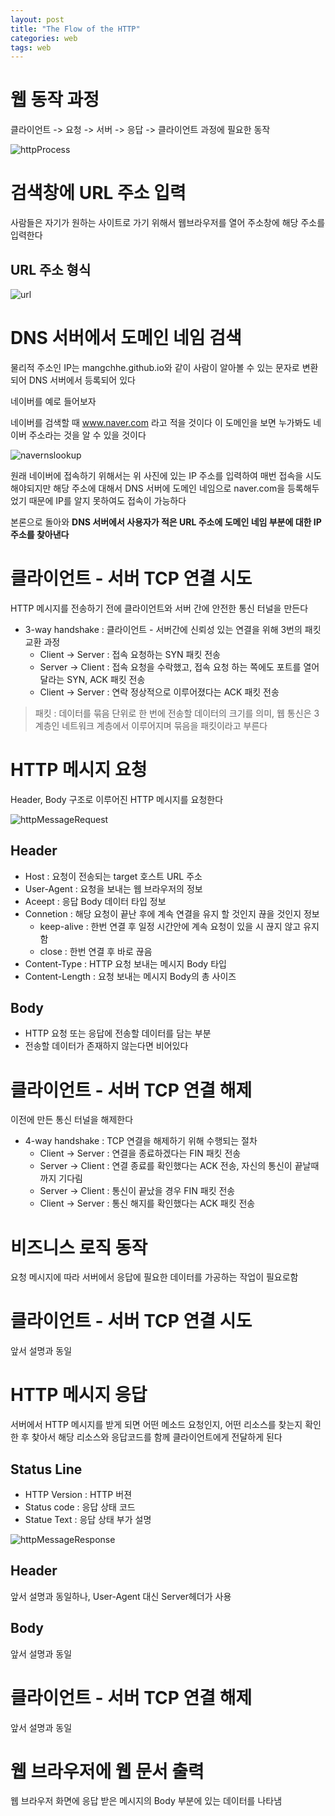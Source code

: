 ```yaml
---
layout: post
title: "The Flow of the HTTP"
categories: web
tags: web
---
```


# 웹 동작 과정

클라이언트 -> 요청 -> 서버 -> 응답 -> 클라이언트 과정에 필요한 동작

![httpProcess](/assets/postImages/HttpActionProcess/httpProcess.jpg)

# 검색창에 URL 주소 입력

사람들은 자기가 원하는 사이트로 가기 위해서 웹브라우저를 열어 주소창에 해당 주소를 입력한다

## URL 주소 형식

![url](/assets/postImages/HttpActionProcess/url.PNG)

# DNS 서버에서 도메인 네임 검색

물리적 주소인 IP는 mangchhe.github.io와 같이 사람이 알아볼 수 있는 문자로 변환되어 DNS 서버에서 등록되어 있다

네이버를 예로 들어보자

네이버를 검색할 때 www.naver.com 라고 적을 것이다 이 도메인을 보면 누가봐도 네이버 주소라는 것을 알 수 있을 것이다

![navernslookup](/assets/postImages/HttpActionProcess/navernslookup.PNG)

원래 네이버에 접속하기 위해서는 위 사진에 있는 IP 주소를 입력하여 매번 접속을 시도해야되지만 해당 주소에 대해서 DNS 서버에 도메인 네임으로 naver.com을 등록해두었기 때문에 IP를 알지 못하여도 접속이 가능하다

본론으로 돌아와 **DNS 서버에서 사용자가 적은 URL 주소에 도메인 네임 부분에 대한 IP 주소를 찾아낸다**

# 클라이언트 - 서버 TCP 연결 시도

HTTP 메시지를 전송하기 전에 클라이언트와 서버 간에 안전한 통신 터널을 만든다

- 3-way handshake : 클라이언트 - 서버간에 신뢰성 있는 연결을 위해 3번의 패킷 교환 과정
  - Client -> Server : 접속 요청하는 SYN 패킷 전송
  - Server -> Client : 접속 요청을 수락했고, 접속 요청 하는 쪽에도 포트를 열어달라는 SYN, ACK 패킷 전송
  - Client -> Server : 연락 정상적으로 이루어졌다는 ACK 패킷 전송

> 패킷 : 데이터를 묶음 단위로 한 번에 전송할 데이터의 크기를 의미, 웹 통신은 3계층인 네트워크 계층에서 이루어지며 묶음을 패킷이라고 부른다

# HTTP 메시지 요청

Header, Body 구조로 이루어진 HTTP 메시지를 요청한다

![httpMessageRequest](/assets/postImages/HttpActionProcess/httpMessageRequest.PNG)

## Header

- Host : 요청이 전송되는 target 호스트 URL 주소
- User-Agent : 요청을 보내는 웹 브라우저의 정보
- Aceept : 응답 Body 데이터 타입 정보
- Connetion : 해당 요청이 끝난 후에 계속 연결을 유지 할 것인지 끊을 것인지 정보
  - keep-alive : 한번 연결 후 일정 시간안에 계속 요청이 있을 시 끊지 않고 유지함
  - close : 한번 연결 후 바로 끊음
- Content-Type : HTTP 요청 보내는 메시지 Body 타입
- Content-Length : 요청 보내는 메시지 Body의 총 사이즈

## Body

- HTTP 요청 또는 응답에 전송할 데이터를 담는 부분
- 전송할 데이터가 존재하지 않는다면 비어있다

# 클라이언트 - 서버 TCP 연결 해제

이전에 만든 통신 터널을 해제한다

- 4-way handshake : TCP 연결을 해제하기 위해 수행되는 절차
  - Client -> Server : 연결을 종료하겠다는 FIN 패킷 전송
  - Server -> Client : 연결 종료를 확인했다는 ACK 전송, 자신의 통신이 끝날때까지 기다림
  - Server -> Client : 통신이 끝났을 경우 FIN 패킷 전송
  - Client -> Server : 통신 해지를 확인했다는 ACK 패킷 전송

# 비즈니스 로직 동작

요청 메시지에 따라 서버에서 응답에 필요한 데이터를 가공하는 작업이 필요로함

# 클라이언트 - 서버 TCP 연결 시도

앞서 설명과 동일

# HTTP 메시지 응답

서버에서 HTTP 메시지를 받게 되면 어떤 메소드 요청인지, 어떤 리소스를 찾는지 확인한 후 찾아서 해당 리소스와 응답코드를 함께 클라이언트에게 전달하게 된다

## Status Line

- HTTP Version : HTTP 버젼
- Status code : 응답 상태 코드
- Statue Text : 응답 상태 부가 설명

![httpMessageResponse](/assets/postImages/HttpActionProcess/httpMessageResponse.PNG)

## Header

앞서 설명과 동일하나, User-Agent 대신 Server헤더가 사용

## Body

앞서 설명과 동일

# 클라이언트 - 서버 TCP 연결 해제

앞서 설명과 동일

# 웹 브라우저에 웹 문서 출력

웹 브라우저 화면에 응답 받은 메시지의 Body 부분에 있는 데이터를 나타냄

